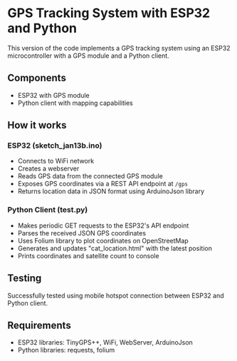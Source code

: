 # GPS Tracking System with ESP32 and Python

This version of the code implements a GPS tracking system using an ESP32 microcontroller with a GPS module and a Python client.

## Components
- ESP32 with GPS module
- Python client with mapping capabilities

## How it works

### ESP32 (sketch_jan13b.ino)
- Connects to WiFi network
- Creates a webserver
- Reads GPS data from the connected GPS module
- Exposes GPS coordinates via a REST API endpoint at `/gps`
- Returns location data in JSON format using ArduinoJson library

### Python Client (test.py)
- Makes periodic GET requests to the ESP32's API endpoint
- Parses the received JSON GPS coordinates
- Uses Folium library to plot coordinates on OpenStreetMap
- Generates and updates "cat_location.html" with the latest position
- Prints coordinates and satellite count to console

## Testing
Successfully tested using mobile hotspot connection between ESP32 and Python client.

## Requirements
- ESP32 libraries: TinyGPS++, WiFi, WebServer, ArduinoJson
- Python libraries: requests, folium